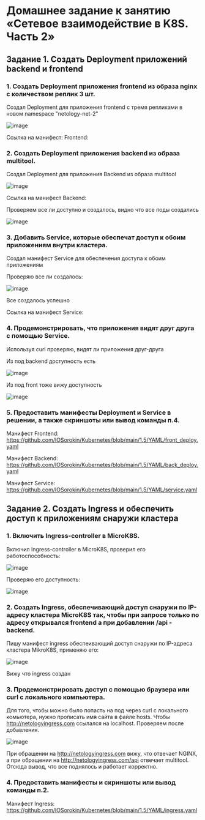 # Домашнее задание к занятию «Сетевое взаимодействие в K8S. Часть 2»

## Задание 1. Создать Deployment приложений backend и frontend

 ### 1.  Создать Deployment приложения frontend из образа nginx с количеством реплик 3 шт.

Создал Deployment для приложения frontend с тремя репликами в новом namespace "netology-net-2"

![image](https://github.com/IOSorokin/Kubernetes/assets/148979909/fbf8b80c-6f15-4d12-b191-8beb962257b5)

Ссылка на манифест: Frontend:

 ###  2.  Создать Deployment приложения backend из образа multitool.

Создал Deployment для приложения Backend из образа multitool

![image](https://github.com/IOSorokin/Kubernetes/assets/148979909/51697a1c-8add-46dc-9454-d7ca7670a6a4)

Ссылка на манифест Backend:

Проверяем все ли доступно и создалось, видно что все поды создались

![image](https://github.com/IOSorokin/Kubernetes/assets/148979909/7155ad29-da26-43fa-85c4-f67e01e13d99)



 ### 3.  Добавить Service, которые обеспечат доступ к обоим приложениям внутри кластера.

Создал манифест Service для обеспечения доступа к обоим приложениям

Проверяю все ли создалось: 

![image](https://github.com/IOSorokin/Kubernetes/assets/148979909/0ce375f6-988b-497a-b5e3-17f5ac133136)

Все создалось успешно

Ссылка на манифест Service:

  
 ### 4.  Продемонстрировать, что приложения видят друг друга с помощью Service.

Используя curl проверяю, видят ли приложения друг-друга

Из под backend доступность есть

![image](https://github.com/IOSorokin/Kubernetes/assets/148979909/2a526d5d-05cd-46a9-acf6-6f0ca42e9724)

Из под front тоже вижу доступность

![image](https://github.com/IOSorokin/Kubernetes/assets/148979909/c1dd7feb-d9e8-4ae1-b165-bd667f23af71)


 
 ### 5.  Предоставить манифесты Deployment и Service в решении, а также скриншоты или вывод команды п.4.

Манифест Frontend: https://github.com/IOSorokin/Kubernetes/blob/main/1.5/YAML/front_deploy.yaml

Манифест Backend: https://github.com/IOSorokin/Kubernetes/blob/main/1.5/YAML/back_deploy.yaml

Манифест Service: https://github.com/IOSorokin/Kubernetes/blob/main/1.5/YAML/service.yaml

## Задание 2. Создать Ingress и обеспечить доступ к приложениям снаружи кластера

 ### 1.  Включить Ingress-controller в MicroK8S.

Включил Ingress-controller в MicroK8S, проверил его работоспособность:

![image](https://github.com/IOSorokin/Kubernetes/assets/148979909/faeef2e7-6a43-4494-ae20-6eab04e1724d)

Проверяю его доступность:

![image](https://github.com/IOSorokin/Kubernetes/assets/148979909/2fe244b9-8c6c-4a16-8c86-c61d07ab0293)

 
 ### 2.  Создать Ingress, обеспечивающий доступ снаружи по IP-адресу кластера MicroK8S так, чтобы при запросе только по адресу открывался frontend а при добавлении /api - backend.

Пишу манифест ingress обеспеивающий доступ снаружи по IP-адреса кластера MikroK8S, применяю его:

![image](https://github.com/IOSorokin/Kubernetes/assets/148979909/6297d391-e13c-4ddc-8709-4c011ceb8bf3)

Вижу что ingress создан
 
 ### 3.  Продемонстрировать доступ с помощью браузера или curl с локального компьютера.

Для того, чтобы можно было попасть на под через curl с локального комьютера, нужно прописать имя сайта в файле hosts. Чтобы http://netologyingress.com ссылался на localhost.
Проверяем после добавления.

![image](https://github.com/IOSorokin/Kubernetes/assets/148979909/1a9154ef-f3ff-4954-aff5-c5c1da883ed5)


При обращении на http://netologyingress.com вижу, что отвечает NGINX, а при обращении на http://netologyingress.com/api отвечает multitool. Отсюда вывод, что все поднялось и работает корректно.
 
 ### 4.  Предоставить манифесты и скриншоты или вывод команды п.2.
 
Манифест Ingress: https://github.com/IOSorokin/Kubernetes/blob/main/1.5/YAML/ingress.yaml
